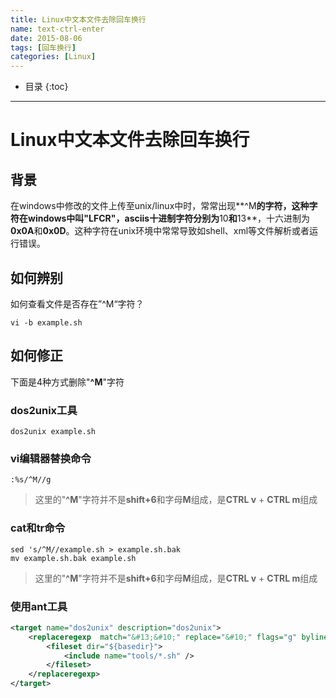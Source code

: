 ```yaml
---
title: Linux中文本文件去除回车换行
name: text-ctrl-enter
date: 2015-08-06
tags: [回车换行]
categories: [Linux]
---
```


* 目录
{:toc}

---

# Linux中文本文件去除回车换行

## 背景

在windows中修改的文件上传至unix/linux中时，常常出现**^M**的字符，这种字符在windows中叫"**LFCR**"，asciis十进制字符分别为**10**和**13**，十六进制为**0x0A**和**0x0D**。这种字符在unix环境中常常导致如shell、xml等文件解析或者运行错误。

## 如何辨别

如何查看文件是否存在”^M“字符？

```shell
vi -b example.sh
```

## 如何修正

下面是4种方式删除"**^M**"字符

### dos2unix工具

``` shell
dos2unix example.sh
```

### vi编辑器替换命令

```shell
:%s/^M//g
```

> 这里的"**^M**"字符并不是**shift+6**和字母**M**组成，是**CTRL v** + **CTRL m**组成

### cat和tr命令

```shell
sed 's/^M//example.sh > example.sh.bak
mv example.sh.bak example.sh
```

> 这里的"**^M**"字符并不是**shift+6**和字母**M**组成，是**CTRL v** + **CTRL m**组成

### 使用ant工具

```xml
<target name="dos2unix" description="dos2unix">
    <replaceregexp  match="&#13;&#10;" replace="&#10;" flags="g" byline="false">
        <fileset dir="${basedir}">
            <include name="tools/*.sh" />
        </fileset>
    </replaceregexp>
</target>
```